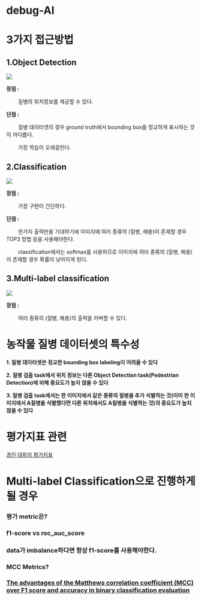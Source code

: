 # debug-AI

# 3가지 접근방법
## 1.Object Detection
<kbd><img src = https://user-images.githubusercontent.com/80030558/162415573-240617e7-5bef-4a9c-aa70-721309a5c2a6.png></kbd>

  **장점 :**
    <p> &nbsp; &nbsp; &nbsp; &nbsp; 질병의 위치정보를 제공할 수 있다. </p>
  **단점 :** 
    <p> &nbsp; &nbsp; &nbsp; &nbsp; 질병 데이터셋의 경우 ground truth에서 bounding box를 정교하게 표시하는 것이 까다롭다. </p>
    <p> &nbsp; &nbsp; &nbsp; &nbsp; 가장 학습이 오래걸린다. </p>
    
    
## 2.Classification
<kbd><img src = https://user-images.githubusercontent.com/80030558/162415544-f5078a6e-6562-48c8-8fce-842c42000e9e.png></kbd>

  **장점 :** 
    <p> &nbsp; &nbsp; &nbsp; &nbsp; 가장 구현이 간단하다. </p> 
  **단점 :** 
    <p> &nbsp; &nbsp; &nbsp; &nbsp; 한가지 출력만을 기대하기에 이미지에 여러 종류의 (질병, 해충)이 존재할 경우 TOP3 방법 등을 사용해야한다. </p> 
    <p> &nbsp; &nbsp; &nbsp; &nbsp; classification에서는 softmax를 사용하므로 이미지에 여러 종류의 (질병, 해충)이 존재할 경우 확률이 낮아지게 된다. </p> 
    
## 3.Multi-label classification
<kbd><img src = https://user-images.githubusercontent.com/80030558/162416194-05dd66cf-dbb0-4a3a-9a63-6a70c166bd97.png></kbd>

  **장점 :** 
    <p> &nbsp; &nbsp; &nbsp; &nbsp; 여러 종류의 (질병, 해충)의 출력을 커버할 수 있다. </p> 



# 농작물 질병 데이터셋의 특수성
<strong><p>1. 질병 데이터셋은 정교한 bounding box labeling이 어려울 수 있다 </strong></p>
<strong><p>2. 질병 검출 task에서 위치 정보는 다른 Object Detection task(Pedestrian Detection)에 비해 중요도가 높지 않을 수 있다</strong></p>
<strong><p>3. 질병 검출 task에서는 한 이미지에서 같은 종류의 질병을 추가 식별하는 것(이미 한 이미지에서 A질병을 식별했다면 다른 위치에서도 A질병을 식별하는 것)의 중요도가 높지 않을 수 있다</strong></p>

# 평가지표 관련
[경진 대회의 평가지표](https://yongchan.tistory.com/3)
# Multi-label Classification으로 진행하게 될 경우
### 평가 metric은?
### f1-score vs roc_auc_score
### data가 imbalance하다면 항상 f1-score를 사용해야한다.

### MCC Metrics?
### [The advantages of the Matthews correlation coefficient (MCC) over F1 score and accuracy in binary classification evaluation](https://bmcgenomics.biomedcentral.com/articles/10.1186/s12864-019-6413-7)
